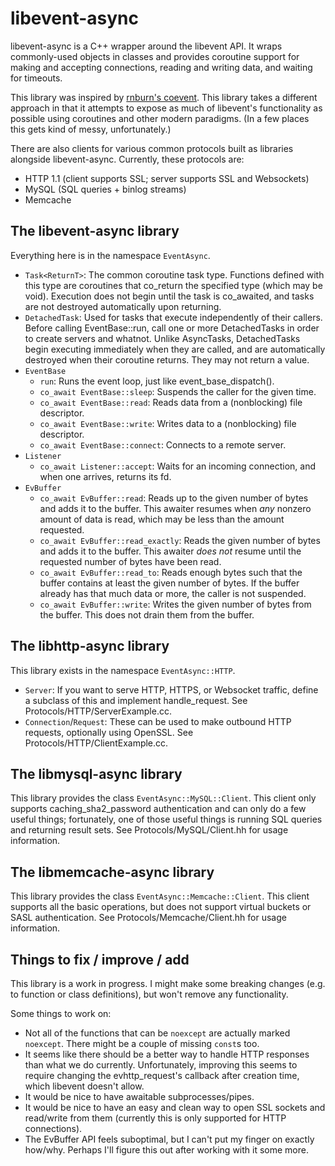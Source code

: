 # libevent-async

libevent-async is a C++ wrapper around the libevent API. It wraps commonly-used objects in classes and provides coroutine support for making and accepting connections, reading and writing data, and waiting for timeouts.

This library was inspired by [rnburn's coevent](https://github.com/rnburn/coevent). This library takes a different approach in that it attempts to expose as much of libevent's functionality as possible using coroutines and other modern paradigms. (In a few places this gets kind of messy, unfortunately.)

There are also clients for various common protocols built as libraries alongside libevent-async. Currently, these protocols are:
* HTTP 1.1 (client supports SSL; server supports SSL and Websockets)
* MySQL (SQL queries + binlog streams)
* Memcache

## The libevent-async library

Everything here is in the namespace `EventAsync`.

* `Task<ReturnT>`: The common coroutine task type. Functions defined with this type are coroutines that co_return the specified type (which may be void). Execution does not begin until the task is co_awaited, and tasks are not destroyed automatically upon returning.
* `DetachedTask`: Used for tasks that execute independently of their callers. Before calling EventBase::run, call one or more DetachedTasks in order to create servers and whatnot. Unlike AsyncTasks, DetachedTasks begin executing immediately when they are called, and are automatically destroyed when their coroutine returns. They may not return a value.
* `EventBase`
  * `run`: Runs the event loop, just like event_base_dispatch().
  * `co_await EventBase::sleep`: Suspends the caller for the given time.
  * `co_await EventBase::read`: Reads data from a (nonblocking) file descriptor.
  * `co_await EventBase::write`: Writes data to a (nonblocking) file descriptor.
  * `co_await EventBase::connect`: Connects to a remote server.
* `Listener`
  * `co_await Listener::accept`: Waits for an incoming connection, and when one arrives, returns its fd.
* `EvBuffer`
  * `co_await EvBuffer::read`: Reads up to the given number of bytes and adds it to the buffer. This awaiter resumes when *any* nonzero amount of data is read, which may be less than the amount requested.
  * `co_await EvBuffer::read_exactly`: Reads the given number of bytes and adds it to the buffer. This awaiter *does not* resume until the requested number of bytes have been read.
  * `co_await EvBuffer::read_to`: Reads enough bytes such that the buffer contains at least the given number of bytes. If the buffer already has that much data or more, the caller is not suspended.
  * `co_await EvBuffer::write`: Writes the given number of bytes from the buffer. This does not drain them from the buffer.

## The libhttp-async library

This library exists in the namespace `EventAsync::HTTP`.

* `Server`: If you want to serve HTTP, HTTPS, or Websocket traffic, define a subclass of this and implement handle_request. See Protocols/HTTP/ServerExample.cc.
* `Connection`/`Request`: These can be used to make outbound HTTP requests, optionally using OpenSSL. See Protocols/HTTP/ClientExample.cc.

## The libmysql-async library

This library provides the class `EventAsync::MySQL::Client`. This client only supports caching_sha2_password authentication and can only do a few useful things; fortunately, one of those useful things is running SQL queries and returning result sets. See Protocols/MySQL/Client.hh for usage information.

## The libmemcache-async library

This library provides the class `EventAsync::Memcache::Client`. This client supports all the basic operations, but does not support virtual buckets or SASL authentication. See Protocols/Memcache/Client.hh for usage information.

## Things to fix / improve / add

This library is a work in progress. I might make some breaking changes (e.g. to function or class definitions), but won't remove any functionality.

Some things to work on:
- Not all of the functions that can be `noexcept` are actually marked `noexcept`. There might be a couple of missing `const`s too.
- It seems like there should be a better way to handle HTTP responses than what we do currently. Unfortunately, improving this seems to require changing the evhttp_request's callback after creation time, which libevent doesn't allow.
- It would be nice to have awaitable subprocesses/pipes.
- It would be nice to have an easy and clean way to open SSL sockets and read/write from them (currently this is only supported for HTTP connections).
- The EvBuffer API feels suboptimal, but I can't put my finger on exactly how/why. Perhaps I'll figure this out after working with it some more.